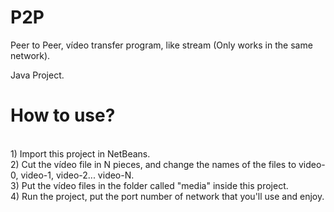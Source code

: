 # P2P
Peer to Peer, vídeo transfer program, like stream (Only works in the same network).

Java Project.

<h1><b> How to use? </b></h1>
</br>1) Import this project in NetBeans.
</br>2) Cut the vídeo file in N pieces, and change the names of the files to video-0, video-1, video-2... video-N.
</br>3) Put the vídeo files in the folder called "media" inside this project.
</br>4) Run the project, put the port number of network that you'll use and enjoy.
